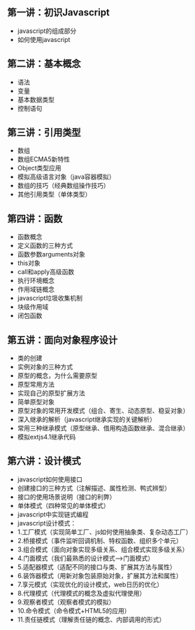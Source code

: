 ## 第一讲：初识Javascript
- javascript的组成部分
- 如何使用javascript
## 第二讲：基本概念
- 语法
- 变量
- 基本数据类型
- 控制语句
## 第三讲：引用类型
- 数组
- 数组ECMA5新特性
- Object类型应用
- 模拟高级语言对象（java容器模拟）
- 数组的技巧（经典数组操作技巧）
- 其他引用类型（单体类型）
## 第四讲：函数
- 函数概念
- 定义函数的三种方式
- 函数参数arguments对象
- this对象
- call和apply高级函数
- 执行环境概念
- 作用域链概念
- javascript垃圾收集机制
- 块级作用域
- 闭包函数
## 第五讲：面向对象程序设计
- 类的创建
- 实例对象的三种方式
- 原型的概念，为什么需要原型
- 原型常用方法
- 实现自己的原型扩展方法
- 简单原型对象
- 原型对象的常用开发模式（组合、寄生、动态原型、稳妥对象）
- 深入继承的解析（javascript继承实现的关键解析）
- 常用三种继承模式（原型继承、借用构造函数继承、混合继承）
- 模拟extjs4.1继承代码
## 第六讲：设计模式
- javascript如何使用接口
- 创建接口的三种方式（注解描述、属性检测、鸭式辨型）
- 接口的使用场景说明（接口的利弊）
- 单体模式（四种常见的单体模式）
- javascript中实现链式编程
- javascript设计模式：
- 1.工厂模式（实现简单工厂、js如何使用抽象类、复杂动态工厂）
- 2.桥接模式（事件监听回调机制、特权函数、组织多个单元）
- 3.组合模式（面向对象实现多级关系、组合模式实现多级关系）
- 4.门面模式（我们最熟悉的设计模式——>门面模式）
- 5.适配器模式（适配不同的接口与类、扩展其方法与属性）
- 6.装饰器模式（用新对象包装原始对象，扩展其方法和属性）
- 7.享元模式（实现优化的设计模式，web日历的优化）
- 8.代理模式（代理模式的概念及虚拟代理使用）
- 9.观察者模式（观察者模式的模拟）
- 10.命令模式（命令模式+HTML5的应用）
- 11.责任链模式（理解责任链的概念、内部调用的形式）